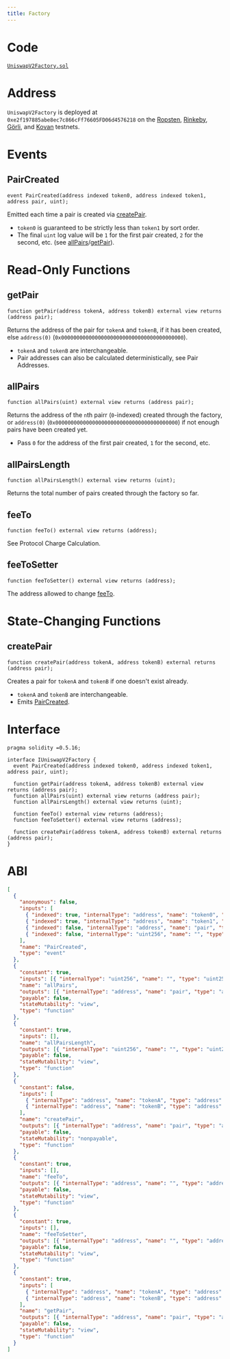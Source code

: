 ```yaml
---
title: Factory
---
```


# Code

[`UniswapV2Factory.sol`](https://github.com/Uniswap/uniswap-v2-core/blob/master/contracts/UniswapV2Factory.sol)

# Address

`UniswapV2Factory` is deployed at `0xe2f197885abe8ec7c866cFf76605FD06d4576218` on the [Ropsten](https://ropsten.etherscan.io/address/0xe2f197885abe8ec7c866cff76605fd06d4576218), [Rinkeby](https://rinkeby.etherscan.io/address/0xe2f197885abe8ec7c866cff76605fd06d4576218), [Görli](https://goerli.etherscan.io/address/0xe2f197885abe8ec7c866cff76605fd06d4576218), and [Kovan](https://kovan.etherscan.io/address/0xe2f197885abe8ec7c866cff76605fd06d4576218) testnets.

# Events

## PairCreated

```solidity
event PairCreated(address indexed token0, address indexed token1, address pair, uint);
```

Emitted each time a pair is created via [createPair](#createpair).

- `token0` is guaranteed to be strictly less than `token1` by sort order.
- The final `uint` log value will be `1` for the first pair created, `2` for the second, etc. (see [allPairs](#allpairs)/[getPair](#getpair)).

# Read-Only Functions

## getPair

```solidity
function getPair(address tokenA, address tokenB) external view returns (address pair);
```

Returns the address of the pair for `tokenA` and `tokenB`, if it has been created, else `address(0)` (`0x0000000000000000000000000000000000000000`).

- `tokenA` and `tokenB` are interchangeable.
- Pair addresses can also be calculated deterministically, see <Link to='/docs/v2/technical-considerations/pair-addresses'>Pair Addresses</Link>.

## allPairs

```solidity
function allPairs(uint) external view returns (address pair);
```

Returns the address of the `n`th pairr (`0`-indexed) created through the factory, or `address(0)` (`0x0000000000000000000000000000000000000000`) if not enough pairs have been created yet.

- Pass `0` for the address of the first pair created, `1` for the second, etc.

## allPairsLength

```solidity
function allPairsLength() external view returns (uint);
```

Returns the total number of pairs created through the factory so far.

## feeTo

```solidity
function feeTo() external view returns (address);
```

See <Link to='/docs/v2/smart-contracts/architecture/#protocol-charge-calculation'>Protocol Charge Calculation</Link>.

## feeToSetter

```solidity
function feeToSetter() external view returns (address);
```

The address allowed to change [feeTo](#feeto).

# State-Changing Functions

## createPair

```solidity
function createPair(address tokenA, address tokenB) external returns (address pair);
```

Creates a pair for `tokenA` and `tokenB` if one doesn't exist already.

- `tokenA` and `tokenB` are interchangeable.
- Emits [PairCreated](#paircreated).

# Interface

```solidity
pragma solidity =0.5.16;

interface IUniswapV2Factory {
  event PairCreated(address indexed token0, address indexed token1, address pair, uint);

  function getPair(address tokenA, address tokenB) external view returns (address pair);
  function allPairs(uint) external view returns (address pair);
  function allPairsLength() external view returns (uint);

  function feeTo() external view returns (address);
  function feeToSetter() external view returns (address);

  function createPair(address tokenA, address tokenB) external returns (address pair);
}
```

# ABI

```json
[
  {
    "anonymous": false,
    "inputs": [
      { "indexed": true, "internalType": "address", "name": "token0", "type": "address" },
      { "indexed": true, "internalType": "address", "name": "token1", "type": "address" },
      { "indexed": false, "internalType": "address", "name": "pair", "type": "address" },
      { "indexed": false, "internalType": "uint256", "name": "", "type": "uint256" }
    ],
    "name": "PairCreated",
    "type": "event"
  },
  {
    "constant": true,
    "inputs": [{ "internalType": "uint256", "name": "", "type": "uint256" }],
    "name": "allPairs",
    "outputs": [{ "internalType": "address", "name": "pair", "type": "address" }],
    "payable": false,
    "stateMutability": "view",
    "type": "function"
  },
  {
    "constant": true,
    "inputs": [],
    "name": "allPairsLength",
    "outputs": [{ "internalType": "uint256", "name": "", "type": "uint256" }],
    "payable": false,
    "stateMutability": "view",
    "type": "function"
  },
  {
    "constant": false,
    "inputs": [
      { "internalType": "address", "name": "tokenA", "type": "address" },
      { "internalType": "address", "name": "tokenB", "type": "address" }
    ],
    "name": "createPair",
    "outputs": [{ "internalType": "address", "name": "pair", "type": "address" }],
    "payable": false,
    "stateMutability": "nonpayable",
    "type": "function"
  },
  {
    "constant": true,
    "inputs": [],
    "name": "feeTo",
    "outputs": [{ "internalType": "address", "name": "", "type": "address" }],
    "payable": false,
    "stateMutability": "view",
    "type": "function"
  },
  {
    "constant": true,
    "inputs": [],
    "name": "feeToSetter",
    "outputs": [{ "internalType": "address", "name": "", "type": "address" }],
    "payable": false,
    "stateMutability": "view",
    "type": "function"
  },
  {
    "constant": true,
    "inputs": [
      { "internalType": "address", "name": "tokenA", "type": "address" },
      { "internalType": "address", "name": "tokenB", "type": "address" }
    ],
    "name": "getPair",
    "outputs": [{ "internalType": "address", "name": "pair", "type": "address" }],
    "payable": false,
    "stateMutability": "view",
    "type": "function"
  }
]
```
